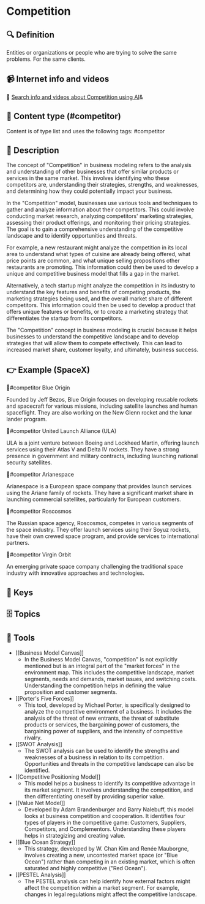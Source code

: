 
# Competition


## 🔍 Definition
Entities or organizations or people who are trying to solve the same problems. For the same clients.


## 📹 Internet info and videos
🤖 [Search info and videos about Competition using AI](https://www.perplexity.ai/search?q=videos+about+Competition:+Entities+or+organizations+or+individuals+trying+to+solve+the+same+problems.+To+the+same+clients.
)&

## 📰 Content type (#competitor)
Content is of type list and uses the following tags: #competitor


## 📖 Description
The concept of "Competition" in business modeling refers to the analysis and understanding of other businesses that offer similar products or services in the same market. This involves identifying who these competitors are, understanding their strategies, strengths, and weaknesses, and determining how they could potentially impact your business.

In the "Competition" model, businesses use various tools and techniques to gather and analyze information about their competitors. This could involve conducting market research, analyzing competitors' marketing strategies, assessing their product offerings, and monitoring their pricing strategies. The goal is to gain a comprehensive understanding of the competitive landscape and to identify opportunities and threats.

For example, a new restaurant might analyze the competition in its local area to understand what types of cuisine are already being offered, what price points are common, and what unique selling propositions other restaurants are promoting. This information could then be used to develop a unique and competitive business model that fills a gap in the market.

Alternatively, a tech startup might analyze the competition in its industry to understand the key features and benefits of competing products, the marketing strategies being used, and the overall market share of different competitors. This information could then be used to develop a product that offers unique features or benefits, or to create a marketing strategy that differentiates the startup from its competitors.

The "Competition" concept in business modeling is crucial because it helps businesses to understand the competitive landscape and to develop strategies that will allow them to compete effectively. This can lead to increased market share, customer loyalty, and ultimately, business success.

## 👉 Example (SpaceX)

🏅#competitor Blue Origin

Founded by Jeff Bezos, Blue Origin focuses on developing reusable rockets and spacecraft for various missions, including satellite launches and human spaceflight. They are also working on the New Glenn rocket and the lunar lander program.

🏅#competitor United Launch Alliance (ULA)

ULA is a joint venture between Boeing and Lockheed Martin, offering launch services using their Atlas V and Delta IV rockets. They have a strong presence in government and military contracts, including launching national security satellites.

🏅#competitor Arianespace

Arianespace is a European space company that provides launch services using the Ariane family of rockets. They have a significant market share in launching commercial satellites, particularly for European customers.

🏅#competitor Roscosmos

The Russian space agency, Roscosmos, competes in various segments of the space industry. They offer launch services using their Soyuz rockets, have their own crewed space program, and provide services to international partners.

🏅#competitor Virgin Orbit

An emerging private space company challenging the traditional space industry with innovative approaches and technologies.


## 🔑 Keys



## 🗄️ Topics


## 🧰 Tools
- [[Business Model Canvas]]
  - In the Business Model Canvas, "competition" is not explicitly mentioned but is an integral part of the "market forces" in the environment map. This includes the competitive landscape, market segments, needs and demands, market issues, and switching costs. Understanding the competition helps in defining the value proposition and customer segments.
- [[Porter's Five Forces]]
  - This tool, developed by Michael Porter, is specifically designed to analyze the competitive environment of a business. It includes the analysis of the threat of new entrants, the threat of substitute products or services, the bargaining power of customers, the bargaining power of suppliers, and the intensity of competitive rivalry.
- [[SWOT Analysis]]
  - The SWOT analysis can be used to identify the strengths and weaknesses of a business in relation to its competition. Opportunities and threats in the competitive landscape can also be identified.
- [[Competitive Positioning Model]]
  - This model helps a business to identify its competitive advantage in its market segment. It involves understanding the competition, and then differentiating oneself by providing superior value.
- [[Value Net Model]]
  - Developed by Adam Brandenburger and Barry Nalebuff, this model looks at business competition and cooperation. It identifies four types of players in the competitive game: Customers, Suppliers, Competitors, and Complementors. Understanding these players helps in strategizing and creating value.
- [[Blue Ocean Strategy]]
  - This strategy, developed by W. Chan Kim and Renée Mauborgne, involves creating a new, uncontested market space (or "Blue Ocean") rather than competing in an existing market, which is often saturated and highly competitive ("Red Ocean").
- [[PESTEL Analysis]]
  - The PESTEL analysis can help identify how external factors might affect the competition within a market segment. For example, changes in legal regulations might affect the competitive landscape.
